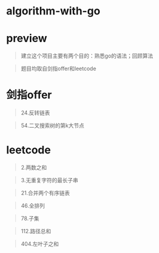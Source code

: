 # algorithm-with-go

# preview

> 建立这个项目主要有两个目的：熟悉go的语法；回顾算法

> 题目均取自剑指offer和leetcode

# 剑指offer
> 24.反转链表

> 54.二叉搜索树的第k大节点

# leetcode
> 2.两数之和

> 3.无重复字符的最长子串

> 21.合并两个有序链表

> 46.全排列

> 78.子集

> 112.路径总和

> 404.左叶子之和